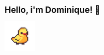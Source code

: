 <h1>Hello, i'm Dominique! 👋</h1>
<img height="100" src="https://raw.githubusercontent.com/dominique-boerner/dominique-boerner/main/duck.gif" />

